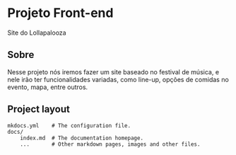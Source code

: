 # Projeto Front-end

Site do Lollapalooza

## Sobre 

Nesse projeto nós iremos fazer um site baseado no festival de música, e nele irão ter funcionalidades variadas, como line-up, opções de comidas no evento, mapa, 
entre outros.



## Project layout

    mkdocs.yml    # The configuration file.
    docs/
        index.md  # The documentation homepage.
        ...       # Other markdown pages, images and other files.
